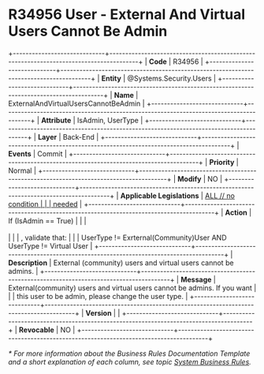 ﻿---
erp.type: business-rule
erp.entity: Systems.Security.Users
---

# R34956 User - External And Virtual Users Cannot Be Admin    
+-----------------------------+---------------------------------------------------------------------------------------+
| **Code**                    | R34956                                                                                |
+-----------------------------+---------------------------------------------------------------------------------------+
| **Entity**                  | @Systems.Security.Users                                                               |
+-----------------------------+---------------------------------------------------------------------------------------+
| **Name**                    | ExternalAndVirtualUsersCannotBeAdmin                                                  |
+-----------------------------+---------------------------------------------------------------------------------------+
| **Attribute**               | IsAdmin, UserType                                                                     |
+-----------------------------+---------------------------------------------------------------------------------------+
| **Layer**                   | Back-End                                                                              |
+-----------------------------+---------------------------------------------------------------------------------------+
| **Events**                  | Commit                                                                                |
+-----------------------------+---------------------------------------------------------------------------------------+
| **Priority**                | Normal                                                                                |
+-----------------------------+---------------------------------------------------------------------------------------+
| **Modify**                  | NO                                                                                    |
+-----------------------------+---------------------------------------------------------------------------------------+
| **Applicable Legislations** | [ALL // no condition                                                                  |
|                             | needed](xref:applicable-legislations)                                                 |
+-----------------------------+---------------------------------------------------------------------------------------+
| **Action**                  | If (IsAdmin == True)                                                                  |
|                             | <br/><br/>                                                                            |
|                             | , validate that:                                                                      |
|                             | UserType != Exrternal(Community)User AND UserType != Virtual User                     |
+-----------------------------+---------------------------------------------------------------------------------------+
| **Description**             | External (community) users and virtual users cannot be admins.                        |
+-----------------------------+---------------------------------------------------------------------------------------+
| **Message**                 | External(community) users and virtual users cannot be admins. If you want             |
|                             | this user to be admin, please change the user type.                                   |
+-----------------------------+---------------------------------------------------------------------------------------+
| **Version**                 |                                                                                       |
+-----------------------------+---------------------------------------------------------------------------------------+
| **Revocable**               | NO                                                                                    |
+-----------------------------+---------------------------------------------------------------------------------------+

*\* For more information about the Business Rules Documentation Template and a short explanation of each column, see
topic [System Business Rules](../templates/template-description-system-business-rules.md).*
